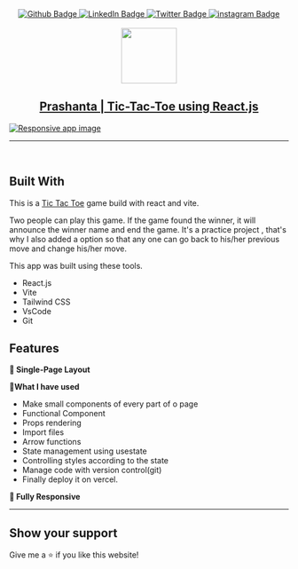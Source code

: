 <div id="badges" align="center">
  <a href="https://github.com/Prasanto19">
    <img src="https://img.shields.io/badge/GitHub-100000?style=for-the-badge&logo=github&logoColor=white" alt="Github Badge"/>
  </a>
  <a href="https://www.linkedin.com/in/prasanto19/">
    <img src="https://img.shields.io/badge/LinkedIn-0077B5?style=for-the-badge&logo=linkedin&logoColor=white" alt="LinkedIn Badge"/>
  </a>
  <a href="https://twitter.com/Prasanto19">
    <img src="https://img.shields.io/badge/Twitter-1DA1F2?style=for-the-badge&logo=twitter&logoColor=white" alt="Twitter Badge"/>
  </a>
  <a href="https://www.instagram.com/prasanto19">
    <img src="https://img.shields.io/badge/Instagram-E4405F?style=for-the-badge&logo=instagram&logoColor=white" alt="instagram Badge"/>
  </a>
</div>
<Br>
<div id="header" align="center">
  <a href="https://tic-tac-toe-using-react.vercel.app"><img src="/tic-tac-toe.png" width="100"/></a>
</div>
<h2  id="header" align="center" >
  <a  href="https://tic-tac-toe-using-react.vercel.app" >Prashanta | Tic-Tac-Toe using React.js</a>
</h2>
<div >
  <a href="https://tic-tac-toe-using-react.vercel.app" target="_blank">
   <img alt="Responsive app image" src="/tic-tac-toe-banner.png" />
  </a>
</div>
<hr>
<br>

## Built With

This is a <a href="https://tic-tac-toe-using-react.vercel.app" target="_blank">Tic Tac Toe</a> game build with react and vite.

Two people can play this game.
If the game found the winner, it will announce the winner name and end the game.
It's a practice project , that's why I also added a option so that any one can go back to his/her previous move and change his/her move.

This app was built using these tools.

- React.js
- Vite
- Tailwind CSS
- VsCode
- Git

## Features

**📖 Single-Page Layout**

**🎨What I have used**

- Make small components of every part of o page
- Functional Component
- Props rendering
- Import files
- Arrow functions
- State management using usestate
- Controlling styles according to the state
- Manage code with version control(git)
- Finally deploy it on vercel.

**📱 Fully Responsive**

<hr>
  
## Show your support
  
Give me a ⭐ if you like this website!
